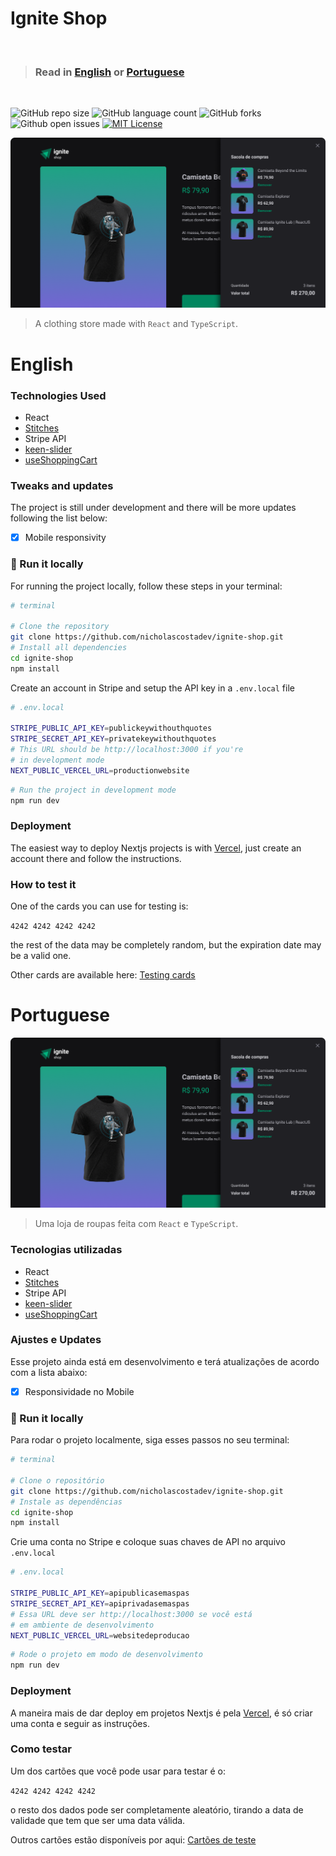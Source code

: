 # Ignite Shop
<br>

> ### Read in [English](#English) or  [Portuguese](#Portuguese)

<br>

![GitHub repo size](https://img.shields.io/github/repo-size/nicholascostadev/ignite-shop?style=for-the-badge)
![GitHub language count](https://img.shields.io/github/languages/count/nicholascostadev/ignite-shop?style=for-the-badge)
![GitHub forks](https://img.shields.io/github/forks/nicholascostadev/ignite-shop?style=for-the-badge)
![Github open issues](https://img.shields.io/github/issues/nicholascostadev/ignite-shop?style=for-the-badge)
[![MIT License](https://img.shields.io/github/license/othneildrew/Best-README-Template.svg?style=for-the-badge)]("https://github.com/nicholascostadev/ignite-shop/LISCENCE.txt")

<img src="ignite-shop.png" alt="project image">

> A clothing store made with `React` and `TypeScript`.

# English
### Technologies Used
- React
- [Stitches](https://stitches.dev/)
- Stripe API
- [keen-slider](https://keen-slider.io/)
- [useShoppingCart](https://useshoppingcart.com/)
### Tweaks and updates

The project is still under development and there will be more updates following the list below:

- [x] Mobile responsivity

### 🚀 Run it locally

For running the project locally, follow these steps in your terminal:

```bash
# terminal

# Clone the repository
git clone https://github.com/nicholascostadev/ignite-shop.git
# Install all dependencies 
cd ignite-shop
npm install
```

Create an account in Stripe and setup the API key in a `.env.local` file
```bash
# .env.local

STRIPE_PUBLIC_API_KEY=publickeywithouthquotes
STRIPE_SECRET_API_KEY=privatekeywithouthquotes
# This URL should be http://localhost:3000 if you're
# in development mode
NEXT_PUBLIC_VERCEL_URL=productionwebsite
```

```bash
# Run the project in development mode
npm run dev
```

### Deployment
The easiest way to deploy Nextjs projects is with [Vercel](https://vercel.com), just create an account there and follow the instructions.

### How to test it
One of the cards you can use for testing is:

`4242 4242 4242 4242` 

the rest of the data may be completely random, but the expiration date may be a valid one.

Other cards are available here: [Testing cards](https://stripe.com/docs/testing)
# Portuguese

<img src="ignite-shop.png" alt="project image">

> Uma loja de roupas feita com `React` e `TypeScript`.

### Tecnologias utilizadas
- React
- [Stitches](https://stitches.dev/)
- Stripe API
- [keen-slider](https://keen-slider.io/)
- [useShoppingCart](https://useshoppingcart.com/)

### Ajustes e Updates

Esse projeto ainda está em desenvolvimento e terá atualizações de acordo com a lista abaixo:

- [x] Responsividade no Mobile

### 🚀 Run it locally

Para rodar o projeto localmente, siga esses passos no seu terminal:

```bash
# terminal

# Clone o repositório
git clone https://github.com/nicholascostadev/ignite-shop.git
# Instale as dependências
cd ignite-shop
npm install
```

Crie uma conta no Stripe e coloque suas chaves de API no 
arquivo `.env.local`

```bash
# .env.local

STRIPE_PUBLIC_API_KEY=apipublicasemaspas
STRIPE_SECRET_API_KEY=apiprivadasemaspas
# Essa URL deve ser http://localhost:3000 se você está
# em ambiente de desenvolvimento
NEXT_PUBLIC_VERCEL_URL=websitedeproducao
```

```bash
# Rode o projeto em modo de desenvolvimento
npm run dev
```

### Deployment
A maneira mais de dar deploy em projetos Nextjs é pela [Vercel](https://vercel.com), é só criar uma conta e seguir as instruções.

### Como testar
Um dos cartões que você pode usar para testar é o:

`4242 4242 4242 4242` 

o resto dos dados pode ser completamente aleatório, tirando a data de validade que tem que ser uma data válida.

Outros cartões estão disponíveis por aqui: [Cartões de teste](https://stripe.com/docs/testing)
